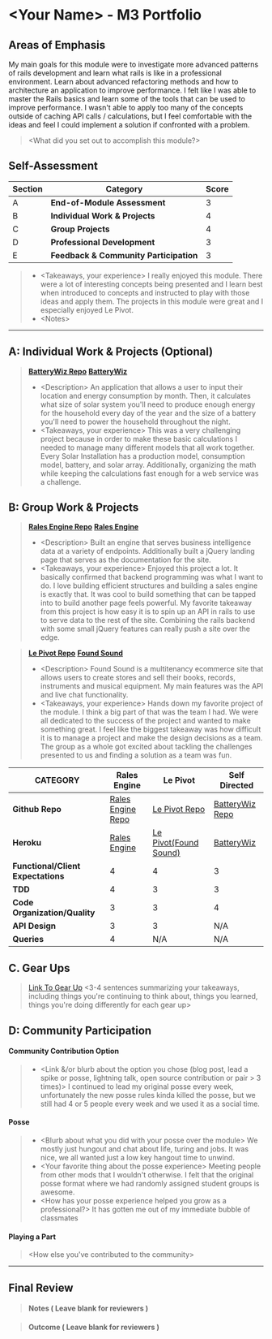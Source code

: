 # \<Your Name> - M3 Portfolio

## Areas of Emphasis

My main goals for this module were to investigate more advanced patterns of rails development and learn what rails is like in a professional environment. Learn about advanced refactoring methods and how to architecture an application to improve performance. I felt like I was able to master the Rails basics and learn some of the tools that can be used to improve performance. I wasn't able to apply too many of the concepts outside of caching API calls / calculations, but I feel comfortable with the ideas and feel I could implement a solution if confronted with a problem.
> \<What did you set out to accomplish this module?>

## Self-Assessment

| Section | Category | Score |
| --- | ----- | --- |
| A | **End-of-Module Assessment** | 3 |
| B | **Individual Work & Projects** | 4 |
| C | **Group Projects** | 4 |
| D | **Professional Development** | 3 |
| E | **Feedback & Community Participation** | 3 |

>* \<Takeaways, your experience>
I really enjoyed this module. There were a lot of interesting concepts being presented and I learn best when introduced to concepts and instructed to play with those ideas and apply them. The projects in this module were great and I especially enjoyed Le Pivot.
>* \<Notes>

-----------------------

## A: Individual Work & Projects (Optional)

> **[BatteryWiz Repo](https://github.com/Maxscores/batterywiz)**
> **[BatteryWiz](https://batterywiz.herokuapp.com/)**
>* \<Description>
An application that allows a user to input their location and energy consumption by month. Then, it calculates what size of solar system you'll need to produce enough energy for the household every day of the year and the size of a battery you'll need to power the household throughout the night.
>* \<Takeaways, your experience>
This was a very challenging project because in order to make these basic calculations I needed to manage many different models that all work together. Every Solar Installation has a production model, consumption model, battery, and solar array. Additionally, organizing the math while keeping the calculations fast enough for a web service was a challenge.

## B: Group Work & Projects

> **[Rales Engine Repo](https://github.com/Maxscores/rales_engine)**
> **[Rales Engine](https://rales-engine-1710.herokuapp.com/)**
>* \<Description>
Built an engine that serves business intelligence data at a variety of endpoints. Additionally built a jQuery landing page that serves as the documentation for the site.
>* \<Takeaways, your experience>
Enjoyed this project a lot. It basically confirmed that backend programming was what I want to do. I love building efficient structures and building a sales engine is exactly that. It was cool to build something that can be tapped into to build another page feels powerful. My favorite takeaway from this project is how easy it is to spin up an API in rails to use to serve data to the rest of the site. Combining the rails backend with some small jQuery features can really push a site over the edge.

> **[Le Pivot Repo](https://github.com/Maxscores/le_pivot)**
> **[Found Sound](https://found-sound.herokuapp.com/)**
>* \<Description>
Found Sound is a multitenancy ecommerce site that allows users to create stores and sell their books, records, instruments and musical equipment. My main features was the API and live chat functionality.
>* \<Takeaways, your experience>
Hands down my favorite project of the module. I think a big part of that was the team I had. We were all dedicated to the success of the project and wanted to make something great. I feel like the biggest takeaway was how difficult it is to manage a project and make the design decisions as a team. The group as a whole got excited about tackling the challenges presented to us and finding a solution as a team was fun.


| CATEGORY | Rales Engine | Le Pivot | Self Directed |
| --- | --- | --- | --- |
| **Github Repo** | [Rales Engine Repo](https://github.com/Maxscores/rales_engine) | [Le Pivot Repo](https://github.com/Maxscores/le_pivot) | [BatteryWiz Repo](https://github.com/Maxscores/batterywiz) |
| **Heroku** | [Rales Engine](https://rales-engine-1710.herokuapp.com/) | [Le Pivot(Found Sound)](https://found-sound.herokuapp.com/) | [BatteryWiz](https://batterywiz.herokuapp.com/) |
| **Functional/Client Expectations** | 4 | 4 | 3 |
| **TDD** | 4 | 3 | 3 |
| **Code Organization/Quality** | 3 | 3 | 4 |
| **API Design** | 3 | 3 | N/A |
| **Queries** | 4 | N/A | N/A |

## C. **Gear Ups**

> [Link To Gear Up]()
\<3-4 sentences summarizing your takeaways, including things you're continuing to think about, things you learned, things you're doing differently for each gear up>

## D: Community Participation

#### **Community Contribution Option**
>* \<Link &/or blurb about the option you chose (blog post, lead a spike or posse, lightning talk, open source contribution or pair > 3 times)>
> I continued to lead my original posse every week, unfortunately the new posse rules kinda killed the posse, but we still had 4 or 5 people every week and we used it as a social time.

#### **Posse**
  >* \<Blurb about what you did with your posse over the module>
  We mostly just hungout and chat about life, turing and jobs. It was nice, we all wanted just a low key hangout time to unwind.
  >* \<Your favorite thing about the posse experience>
  Meeting people from other mods that I wouldn't otherwise. I felt that the original posse format where we had randomly assigned student groups is awesome.
  >* \<How has your posse experience helped you grow as a professional?>
  It has gotten me out of my immediate bubble of classmates

#### **Playing a Part**

> \<How else you've contributed to the community>

------------------

## Final Review

> #### Notes ( Leave blank for reviewers )

> #### Outcome ( Leave blank for reviewers )
